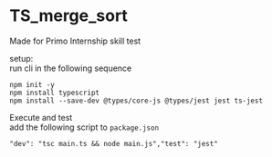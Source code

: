 # TS_merge_sort
Made for Primo Internship skill test

setup: \
run cli in the following sequence 
   ```
   npm init -y
   npm install typescript
   npm install --save-dev @types/core-js @types/jest jest ts-jest
   ``` 
Execute and test \
add the following script to `package.json`
 ```
 "dev": "tsc main.ts && node main.js","test": "jest"
 ```

